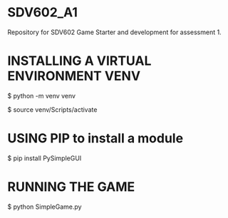 # SDV602_A1
Repository for SDV602 Game Starter and development for assessment 1.

# INSTALLING A VIRTUAL ENVIRONMENT VENV

$ python -m venv venv

$ source venv/Scripts/activate


# USING PIP to install a module

$ pip install PySimpleGUI


# RUNNING THE GAME

$ python SimpleGame.py
